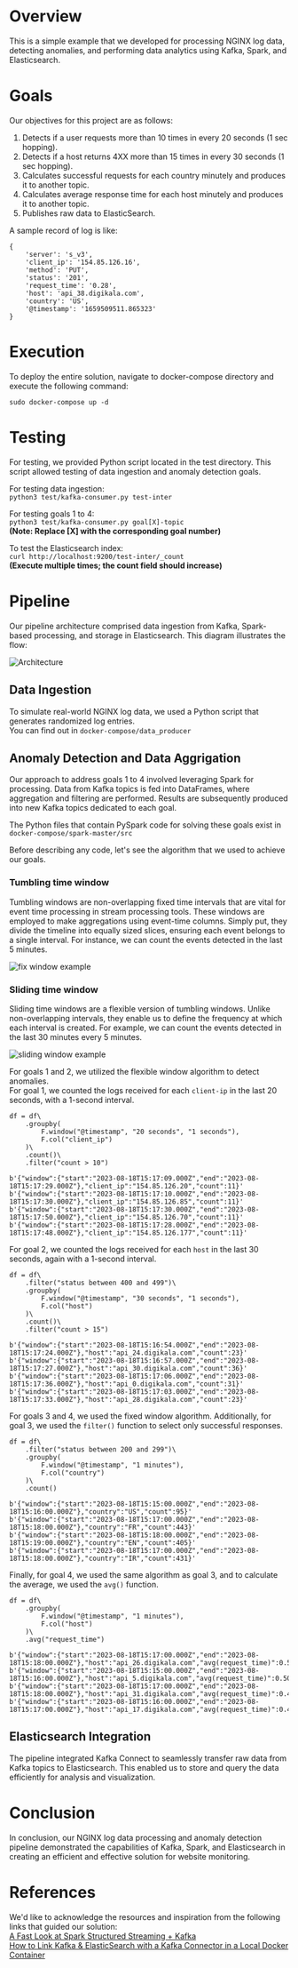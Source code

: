 # Overview
This is a simple example that we developed for processing NGINX log data, detecting anomalies, and performing data analytics using Kafka, Spark, and Elasticsearch.  

# Goals
Our objectives for this project are as follows:  
1. Detects if a user requests more than 10 times in every 20 seconds (1 sec hopping).
2. Detects if a host returns 4XX more than 15 times in every 30 seconds (1 sec hopping).
3. Calculates successful requests for each country minutely and produces it to another topic.
4. Calculates average response time for each host minutely and produces it to another topic.
5. Publishes raw data to ElasticSearch.

A sample record of log is like:  
```
{
    'server': 's_v3',
    'client_ip': '154.85.126.16',
    'method': 'PUT',
    'status': '201',
    'request_time': '0.28',
    'host': 'api_38.digikala.com',
    'country': 'US',
    '@timestamp': '1659509511.865323'
}
```

# Execution
To deploy the entire solution, navigate to docker-compose directory and execute the following command:  
```
sudo docker-compose up -d
```

# Testing
For testing, we provided Python script located in the test directory. This script allowed testing of data ingestion and anomaly detection goals.    

For testing data ingestion:  
```python3 test/kafka-consumer.py test-inter```  

For testing goals 1 to 4:  
```python3 test/kafka-consumer.py goal[X]-topic```  
**(Note: Replace [X] with the corresponding goal number)**  

To test the Elasticsearch index:  
```curl http://localhost:9200/test-inter/_count```  
**(Execute multiple times; the count field should increase)**  

# Pipeline
Our pipeline architecture comprised data ingestion from Kafka, Spark-based processing, and storage in Elasticsearch. This diagram illustrates the flow: 

![Architecture](/assets/diagram.png)

## Data Ingestion
To simulate real-world NGINX log data, we used a Python script that generates randomized log entries.  
You can find out in ```docker-compose/data_producer```

## Anomaly Detection and Data Aggrigation
Our approach to address goals 1 to 4 involved leveraging Spark for processing. Data from Kafka topics is fed into DataFrames, where aggregation and filtering are performed. Results are subsequently produced into new Kafka topics dedicated to each goal.   

The Python files that contain PySpark code for solving these goals exist in ```docker-compose/spark-master/src```  

Before describing any code, let's see the algorithm that we used to achieve our goals.  
### Tumbling time window
Tumbling windows are non-overlapping fixed time intervals that are vital for event time processing in stream processing tools. These windows are employed to make aggregations using event-time columns. Simply put, they divide the timeline into equally sized slices, ensuring each event belongs to a single interval. For instance, we can count the events detected in the last 5 minutes.  

![fix window example](/assets/fix-window.png)

### Sliding time window
Sliding time windows are a flexible version of tumbling windows. Unlike non-overlapping intervals, they enable us to define the frequency at which each interval is created. For example, we can count the events detected in the last 30 minutes every 5 minutes.    

![sliding window example](/assets/window-time.png)

For goals 1 and 2, we utilized the flexible window algorithm to detect anomalies.  
For goal 1, we counted the logs received for each ```client-ip``` in the last 20 seconds, with a 1-second interval.  
```
df = df\
    .groupby(
        F.window("@timestamp", "20 seconds", "1 seconds"),
        F.col("client_ip")
    )\
    .count()\
    .filter("count > 10")
```  
```
b'{"window":{"start":"2023-08-18T15:17:09.000Z","end":"2023-08-18T15:17:29.000Z"},"client_ip":"154.85.126.20","count":11}'
b'{"window":{"start":"2023-08-18T15:17:10.000Z","end":"2023-08-18T15:17:30.000Z"},"client_ip":"154.85.126.85","count":11}'
b'{"window":{"start":"2023-08-18T15:17:30.000Z","end":"2023-08-18T15:17:50.000Z"},"client_ip":"154.85.126.70","count":11}'
b'{"window":{"start":"2023-08-18T15:17:28.000Z","end":"2023-08-18T15:17:48.000Z"},"client_ip":"154.85.126.177","count":11}'
```

For goal 2, we counted the logs received for each ```host``` in the last 30 seconds, again with a 1-second interval.    
```
df = df\
    .filter("status between 400 and 499")\
    .groupby(
        F.window("@timestamp", "30 seconds", "1 seconds"),
        F.col("host")
    )\
    .count()\
    .filter("count > 15")
```  
```
b'{"window":{"start":"2023-08-18T15:16:54.000Z","end":"2023-08-18T15:17:24.000Z"},"host":"api_24.digikala.com","count":23}'
b'{"window":{"start":"2023-08-18T15:16:57.000Z","end":"2023-08-18T15:17:27.000Z"},"host":"api_30.digikala.com","count":36}'
b'{"window":{"start":"2023-08-18T15:17:06.000Z","end":"2023-08-18T15:17:36.000Z"},"host":"api_0.digikala.com","count":31}'
b'{"window":{"start":"2023-08-18T15:17:03.000Z","end":"2023-08-18T15:17:33.000Z"},"host":"api_28.digikala.com","count":23}'
```

For goals 3 and 4, we used the fixed window algorithm. Additionally, for goal 3, we used the ```filter()``` function to select only successful responses. 
```
df = df\
    .filter("status between 200 and 299")\
    .groupby(
        F.window("@timestamp", "1 minutes"),
        F.col("country")
    )\
    .count()
```  
```
b'{"window":{"start":"2023-08-18T15:15:00.000Z","end":"2023-08-18T15:16:00.000Z"},"country":"US","count":95}'
b'{"window":{"start":"2023-08-18T15:17:00.000Z","end":"2023-08-18T15:18:00.000Z"},"country":"FR","count":443}'
b'{"window":{"start":"2023-08-18T15:18:00.000Z","end":"2023-08-18T15:19:00.000Z"},"country":"EN","count":405}'
b'{"window":{"start":"2023-08-18T15:17:00.000Z","end":"2023-08-18T15:18:00.000Z"},"country":"IR","count":431}'
```

Finally, for goal 4, we used the same algorithm as goal 3, and to calculate the average, we used the ```avg()``` function.
```
df = df\
    .groupby(
        F.window("@timestamp", "1 minutes"),
        F.col("host")
    )\
    .avg("request_time")
```  
```
b'{"window":{"start":"2023-08-18T15:17:00.000Z","end":"2023-08-18T15:18:00.000Z"},"host":"api_26.digikala.com","avg(request_time)":0.5515789482742548}'
b'{"window":{"start":"2023-08-18T15:15:00.000Z","end":"2023-08-18T15:16:00.000Z"},"host":"api_5.digikala.com","avg(request_time)":0.5083333346475329}'
b'{"window":{"start":"2023-08-18T15:17:00.000Z","end":"2023-08-18T15:18:00.000Z"},"host":"api_31.digikala.com","avg(request_time)":0.4709278365270686}'
b'{"window":{"start":"2023-08-18T15:16:00.000Z","end":"2023-08-18T15:17:00.000Z"},"host":"api_17.digikala.com","avg(request_time)":0.4656310695069797}'
```

## Elasticsearch Integration
The pipeline integrated Kafka Connect to seamlessly transfer raw data from Kafka topics to Elasticsearch. This enabled us to store and query the data efficiently for analysis and visualization.   

# Conclusion
In conclusion, our NGINX log data processing and anomaly detection pipeline demonstrated the capabilities of Kafka, Spark, and Elasticsearch in creating an efficient and effective solution for website monitoring.

# References
We'd like to acknowledge the resources and inspiration from the following links that guided our solution:  
[A Fast Look at Spark Structured Streaming + Kafka](https://towardsdatascience.com/a-fast-look-at-spark-structured-streaming-kafka-f0ff64107325)  
[How to Link Kafka & ElasticSearch with a Kafka Connector in a Local Docker Container](https://medium.com/@jan_5421/how-to-add-an-elasticsearch-kafka-connector-to-a-local-docker-container-f495fe25ef72)
